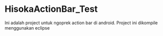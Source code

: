 # HisokaActionBar_Test
Ini adalah project untuk ngoprek action bar di android. Project ini dikompile menggunakan eclipse
